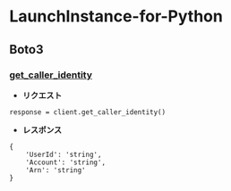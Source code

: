 # LaunchInstance-for-Python
## Boto3
### [get_caller_identity](https://boto3.amazonaws.com/v1/documentation/api/latest/reference/services/sts/client/get_caller_identity.html)
* __リクエスト__
```
response = client.get_caller_identity()
```
* __レスポンス__
```
{
	'UserId': 'string',
	'Account': 'string',
	'Arn': 'string'
}
```